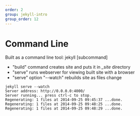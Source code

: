 ```yaml
---
order: 2
group: jekyll-intro
group_order: 12
---
```


# Command Line

Built as a command line tool: jekyll [subcommand]

* "build" command creates site and puts it in *_site* directory
* "serve" runs webserver for viewing built site with a browser
* "serve" option "--watch" rebuilds site as files change

```
jekyll serve --watch
Server address: http://0.0.0.0:4000/
Server running... press ctrl-c to stop.
Regenerating: 1 files at 2014-09-25 09:45:37 ...done.
Regenerating: 1 files at 2014-09-25 09:48:25 ...done.
Regenerating: 1 files at 2014-09-25 09:48:29 ...done.
```
